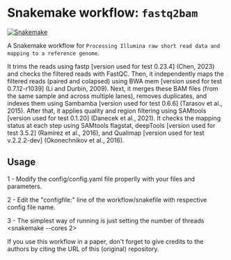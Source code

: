 # Snakemake workflow: `fastq2bam`

[![Snakemake](https://img.shields.io/badge/snakemake-≥6.3.0-brightgreen.svg)](https://snakemake.github.io)


A Snakemake workflow for `Processing Illumina raw short read data and mapping to a reference genome`.


It trims the reads using fastp [version used for test 0.23.4] (Chen, 2023) and checks the filtered reads with FastQC. Then, it independently maps the filtered reads (paired and colapsed) using BWA mem  [version used for test 0.7.12-r1039] (Li and Durbin, 2009). Next, it merges these BAM files (from the same sample and across multiple lanes), removes duplicates, and indexes them using Sambamba  [version used for test 0.6.6] (Tarasov et al., 2015). After that, it applies quality and region filtering using SAMtools [version used for test 0.1.20] (Danecek et al., 2021). It checks the mapping status at each step using SAMtools flagstat, deepTools  [version used for test 3.5.2] (Ramírez et al., 2016), and Qualimap  [version used for test v.2.2.2-dev] (Okonechnikov et al., 2016).



## Usage

1 - Modify the config/config.yaml file properlly with your files and parameters.

2 - Edit the "configfile:" line of the workflow/snakefile with respective config file name.

3 - The simplest way of running is just setting the number of threads <snakemake --cores 2>


If you use this workflow in a paper, don't forget to give credits to the authors by citing the URL of this (original) repository.

